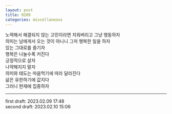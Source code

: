 ```yaml
---
layout: post
title: 0209
categories: miscellaneous
---
```


노력해서 해결되지 않는 고민이라면 치워버리고 그냥 행동하자  
의미는 남에게서 오는 것이 아니니 그저 행복한 일을 하자  
있는 그대로를 즐기자  
행복은 나눌수록 커진다  
긍정적으로 살자  
나약해지지 말자  
의미와 태도는 마음먹기에 따라 달라진다    
삶은 유한하기에 값지다  
그러니 현재에 집중하자

---

first draft: 2023.02.09 17:48  
second draft: 2023.02.10 15:06